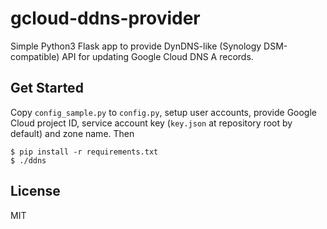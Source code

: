 # gcloud-ddns-provider

Simple Python3 Flask app to provide DynDNS-like (Synology DSM-compatible) API
for updating Google Cloud DNS A records.

## Get Started

Copy `config_sample.py` to `config.py`, setup user accounts, provide Google
Cloud project ID, service account key (`key.json` at repository root by default)
and zone name. Then

    $ pip install -r requirements.txt
    $ ./ddns

## License

MIT
